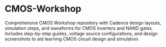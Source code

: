 # CMOS-Workshop
Comprehensive CMOS Workshop repository with Cadence design layouts, simulation steps, and waveforms for CMOS inverters and NAND gates. Includes step-by-step guides, voltage source configurations, and design screenshots to aid learning CMOS circuit design and simulation.

